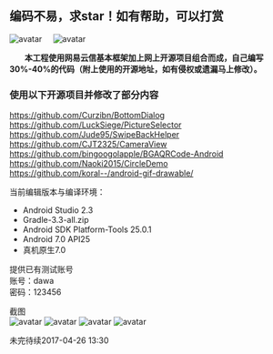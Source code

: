 ## 编码不易，求star！如有帮助，可以打赏 ##

![avatar](https://github.com/WZTENG/TChat/blob/master/screenshots/WECHATPAY.png)&nbsp;&nbsp;&nbsp;&nbsp;
![avatar](https://github.com/WZTENG/TChat/blob/master/screenshots/ALIPAY.png)

**&nbsp;&nbsp;&nbsp;&nbsp;&nbsp;&nbsp;&nbsp;&nbsp;本工程使用网易云信基本框架加上网上开源项目组合而成，自己编写30%-40%的代码（附上使用的开源地址，如有侵权或遗漏马上修改）。**

### 使用以下开源项目并修改了部分内容 ###

https://github.com/Curzibn/BottomDialog<br/>
https://github.com/LuckSiege/PictureSelector<br/>
https://github.com/Jude95/SwipeBackHelper<br/>
https://github.com/CJT2325/CameraView<br/>
https://github.com/bingoogolapple/BGAQRCode-Android<br/>
https://github.com/Naoki2015/CircleDemo<br/>
https://github.com/koral--/android-gif-drawable/<br/>

当前编辑版本与编译环境：

- Android Studio 2.3
- Gradle-3.3-all.zip
- Android SDK Platform-Tools 25.0.1
- Android 7.0 API25
- 真机原生7.0

提供已有测试账号<br/>
账号：dawa<br/>
密码：123456<br/>

截图<br/>
![avatar](https://github.com/WZTENG/TChat/blob/master/screenshots/Screenshot_20170309-133335.png)
![avatar](https://github.com/WZTENG/TChat/blob/master/screenshots/Screenshot_20170309-133340.png)
![avatar](https://github.com/WZTENG/TChat/blob/master/screenshots/Screenshot_20170314-151150.png)
![avatar](https://github.com/WZTENG/TChat/blob/master/screenshots/Screenshot_20170309-133350.png)

未完待续2017-04-26 13:30